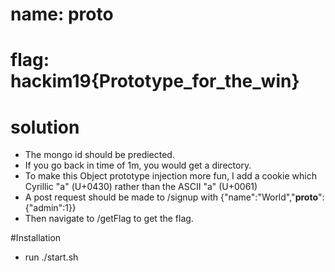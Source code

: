 # name: proto

# flag: hackim19{Prototype_for_the_win}

# solution
- The mongo id should be prediected.
- If you go back in time of 1m, you would get a directory.
- To make this Object prototype injection more fun, I add a cookie which Cyrillic "а" (U+0430) rather than the ASCII "a" (U+0061)
- A post request should be made to /signup with  {"name":"World","__proto__":{"admin":1}} 
- Then navigate to /getFlag to get the flag.

#Installation
- run ./start.sh
